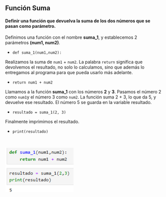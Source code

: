 <h2>Función Suma</h2>

<h4> Definir una función que devuelva la suma de los dos números que se pasan como parámetro.</h4>


Definimos una función con el nombre **suma_1**, y establecemos 2 parámetros **(num1, num2)**. <p>
- `def suma_1(num1,num2):`

Realizamos la suma de `num1` + `num2`. La palabra `return` significa que devolvemos el resultado, no solo lo calculamos, sino que además lo entregamos al programa para que pueda usarlo más adelante. <p>
- `return num1 + num2`

Llamamos a la función **suma_1** con los números **2** y **3**. Pasamos el número 2 como `num1`y el número 3 como `num2`. La función suma 2 + 3, lo que da 5, y devuelve ese resultado. El número 5 se guarda en la variable resultado. <p>
- `resultado = suma_1(2, 3)`

Finalmente imprimimos el resultado.
- `print(resultado)`
<br>

 <img src="src/suma.png" alt="suma" width="220" /> <p>
